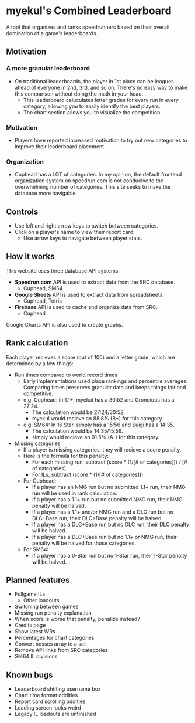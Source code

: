 # myekul's Combined Leaderboard
A tool that organizes and ranks speedrunners based on their overall domination of a game's leaderboards.

## Motivation
### A more granular leaderboard
- On traditional leaderboards, the player in 1st place can be leagues ahead of everyone in 2nd, 3rd, and so on. There's no easy way to make this comparison without doing the math in your head.
    - This leaderboard caluculates letter grades for every run in every category, allowing you to easily identify the best players.
    - The chart section allows you to visualize the competition.
### Motivation
- Players have reported increased motivation to try out new categories to improve their leaderboard placement.
### Organization
- Cuphead has a LOT of categories. In my opinion, the default frontend organization system on speedrun.com is not conducive to the overwhelming number of categories. This site seeks to make the database more navigable.

## Controls
- Use left and right arrow keys to switch between categories.
- Click on a player's name to view their report card!
    - Use arrow keys to navigate between player stats.

## How it works
This website uses three database API systems:
- **Speedrun.com** API is used to extract data from the SRC database.
    - Cuphead, SM64
- **Google Sheets** API is used to extract data from spreadsheets.
    - Cuphead, Tetris
- **Firebase** API is used to cache and organize data from SRC.
    - Cuphead

Google Charts API is also used to create graphs.

## Rank calculation
Each player recieves a score (out of 100) and a letter grade, which are determined by a few things:
- Run times compared to world record times
    - Early implementations used place rankings and percentile averages. Comparing times preserves granular data and keeps things fair and competitive.
    - e.g. Cuphead: In 1.1+, myekul has a 30:52 and Grondious has a 27:24.
        - The calculation would be 27:24/30:52.
        - myekul would recieve an 88.8% (B+) for this category.
    - e.g. SM64: In 16 Star, simply has a 15:56 and Suigi has a 14:35.
        - The calculation would be 14:35/15:56.
        - simply would recieve an 91.5% (A-) for this category.
- Missing categories
    - If a player is missing categories, they will recieve a score penalty.
    - Here is the formula for this penalty:
        - For each missing run, subtract (score * (1/[# of categories])) / [# of categories]
        - For ILs, subtract (score * (1/[# of categories]))
    - For Cuphead:
        - If a player has an NMG run but no submitted 1.1+ run, their NMG run will be used in rank calculation.
        - If a player has a 1.1+ run but no submitted NMG run, their NMG penalty will be halved.
        - If a player has a 1.1+ and/or NMG run and a DLC run but no DLC+Base run, their DLC+Base penalty will be halved.
        - If a player has a DLC+Base run but no DLC run, their DLC penalty will be halved.
        - If a player has a DLC+Base run but no 1.1+ or NMG run, their penalty will be halved for those categories.
    - For SM64:
        - If a player has a 0-Star run but no 1-Star run, their 1-Star penalty will be halved.

## Planned features
- Fullgame ILs
    - Other loadouts
- Switching between games
- Missing run penalty explanation
- When score is worse that penalty, penalize instead?
- Credits page
- Show latest WRs
- Percentages for chart categories
- Convert bosses array to a set
- Remove API links from SRC categories
- SM64 IL divisions

## Known bugs
- Leaderboard shifting username box
- Chart time format oddities
- Report card scrolling oddities
- Loading screen looks weird
- Legacy IL loadouts are unfinished